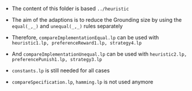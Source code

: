 - The content of this folder is based `../heuristic`

- The aim of the adaptions is to reduce the Grounding size by using the `equal(_,_)` and `unequal(_,_)` rules separately

- Therefore, `compareImplementationEqual.lp` can be used with `heuristic1.lp, preferenceReward1.lp, strategy4.lp`

- And `compareImplementationUnequal.lp` can be used with  `heuristic2.lp, preferencePunish1.lp, strategy3.lp`

- `constants.lp` is still needed for all cases

- `compareSpecification.lp`, `hamming.lp` is not used anymore
